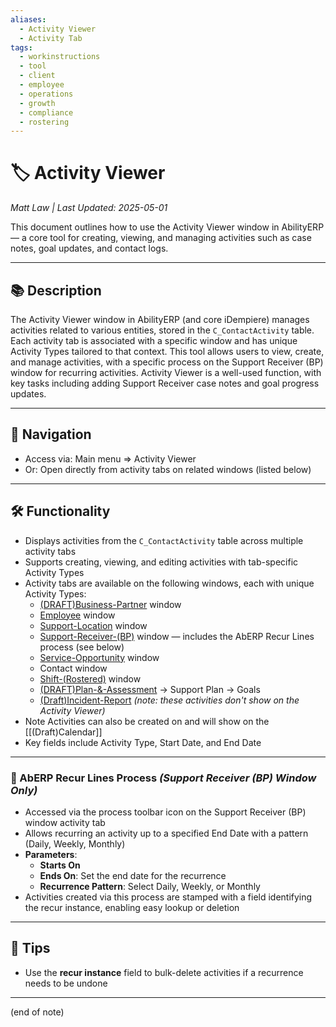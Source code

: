 ```yaml
---
aliases:
  - Activity Viewer
  - Activity Tab
tags:
  - workinstructions
  - tool
  - client
  - employee
  - operations
  - growth
  - compliance
  - rostering
---
```


# 🏷️ Activity Viewer

*Matt Law | Last Updated: 2025-05-01*

This document outlines how to use the Activity Viewer window in AbilityERP — a core tool for creating, viewing, and managing activities such as case notes, goal updates, and contact logs.

---

## 📚 Description  
The Activity Viewer window in AbilityERP (and core iDempiere) manages activities related to various entities, stored in the `C_ContactActivity` table. Each activity tab is associated with a specific window and has unique Activity Types tailored to that context. This tool allows users to view, create, and manage activities, with a specific process on the Support Receiver (BP) window for recurring activities. Activity Viewer is a well-used function, with key tasks including adding Support Receiver case notes and goal progress updates.

---

## 🧭 Navigation  
- Access via: Main menu => Activity Viewer  
- Or: Open directly from activity tabs on related windows (listed below)

---

## 🛠️ Functionality  
- Displays activities from the `C_ContactActivity` table across multiple activity tabs  
- Supports creating, viewing, and editing activities with tab-specific Activity Types  
- Activity tabs are available on the following windows, each with unique Activity Types:
  - [(DRAFT)Business-Partner]((DRAFT)Business-Partner.md) window  
  - [Employee](Employee.md) window  
  - [Support-Location](Support-Location.md) window  
  - [Support-Receiver-(BP)](Support-Receiver-(BP).md) window — includes the AbERP Recur Lines process (see below)  
  - [Service-Opportunity](Service-Opportunity.md) window  
  - Contact window  
  - [Shift-(Rostered)](Shift-(Rostered).md) window  
  - [(DRAFT)Plan-&-Assessment]((DRAFT)Plan-&-Assessment.md) → Support Plan → Goals  
  - [(Draft)Incident-Report]((Draft)Incident-Report.md) *(note: these activities don't show on the Activity Viewer)*  
- Note Activities can also be created on and will show on the [[(Draft)Calendar]]
- Key fields include Activity Type, Start Date, and End Date

---

### 🔁 AbERP Recur Lines Process *(Support Receiver (BP) Window Only)*  
- Accessed via the process toolbar icon on the Support Receiver (BP) window activity tab  
- Allows recurring an activity up to a specified End Date with a pattern (Daily, Weekly, Monthly)  
- **Parameters**:
  - **Starts On**  
  - **Ends On**: Set the end date for the recurrence  
  - **Recurrence Pattern**: Select Daily, Weekly, or Monthly  
- Activities created via this process are stamped with a field identifying the recur instance, enabling easy lookup or deletion

---

## 🎯 Tips  
- Use the **recur instance** field to bulk-delete activities if a recurrence needs to be undone

---
(end of note)
